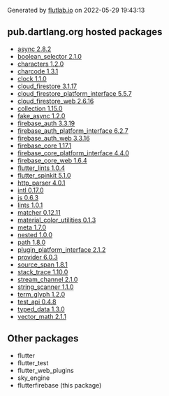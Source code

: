 Generated by [flutlab.io](https://flutlab.io) on 2022-05-29 19:43:13

## pub.dartlang.org hosted packages

- [async 2.8.2](https://pub.dartlang.org/packages/async/versions/2.8.2)
- [boolean_selector 2.1.0](https://pub.dartlang.org/packages/boolean_selector/versions/2.1.0)
- [characters 1.2.0](https://pub.dartlang.org/packages/characters/versions/1.2.0)
- [charcode 1.3.1](https://pub.dartlang.org/packages/charcode/versions/1.3.1)
- [clock 1.1.0](https://pub.dartlang.org/packages/clock/versions/1.1.0)
- [cloud_firestore 3.1.17](https://pub.dartlang.org/packages/cloud_firestore/versions/3.1.17)
- [cloud_firestore_platform_interface 5.5.7](https://pub.dartlang.org/packages/cloud_firestore_platform_interface/versions/5.5.7)
- [cloud_firestore_web 2.6.16](https://pub.dartlang.org/packages/cloud_firestore_web/versions/2.6.16)
- [collection 1.15.0](https://pub.dartlang.org/packages/collection/versions/1.15.0)
- [fake_async 1.2.0](https://pub.dartlang.org/packages/fake_async/versions/1.2.0)
- [firebase_auth 3.3.19](https://pub.dartlang.org/packages/firebase_auth/versions/3.3.19)
- [firebase_auth_platform_interface 6.2.7](https://pub.dartlang.org/packages/firebase_auth_platform_interface/versions/6.2.7)
- [firebase_auth_web 3.3.16](https://pub.dartlang.org/packages/firebase_auth_web/versions/3.3.16)
- [firebase_core 1.17.1](https://pub.dartlang.org/packages/firebase_core/versions/1.17.1)
- [firebase_core_platform_interface 4.4.0](https://pub.dartlang.org/packages/firebase_core_platform_interface/versions/4.4.0)
- [firebase_core_web 1.6.4](https://pub.dartlang.org/packages/firebase_core_web/versions/1.6.4)
- [flutter_lints 1.0.4](https://pub.dartlang.org/packages/flutter_lints/versions/1.0.4)
- [flutter_spinkit 5.1.0](https://pub.dartlang.org/packages/flutter_spinkit/versions/5.1.0)
- [http_parser 4.0.1](https://pub.dartlang.org/packages/http_parser/versions/4.0.1)
- [intl 0.17.0](https://pub.dartlang.org/packages/intl/versions/0.17.0)
- [js 0.6.3](https://pub.dartlang.org/packages/js/versions/0.6.3)
- [lints 1.0.1](https://pub.dartlang.org/packages/lints/versions/1.0.1)
- [matcher 0.12.11](https://pub.dartlang.org/packages/matcher/versions/0.12.11)
- [material_color_utilities 0.1.3](https://pub.dartlang.org/packages/material_color_utilities/versions/0.1.3)
- [meta 1.7.0](https://pub.dartlang.org/packages/meta/versions/1.7.0)
- [nested 1.0.0](https://pub.dartlang.org/packages/nested/versions/1.0.0)
- [path 1.8.0](https://pub.dartlang.org/packages/path/versions/1.8.0)
- [plugin_platform_interface 2.1.2](https://pub.dartlang.org/packages/plugin_platform_interface/versions/2.1.2)
- [provider 6.0.3](https://pub.dartlang.org/packages/provider/versions/6.0.3)
- [source_span 1.8.1](https://pub.dartlang.org/packages/source_span/versions/1.8.1)
- [stack_trace 1.10.0](https://pub.dartlang.org/packages/stack_trace/versions/1.10.0)
- [stream_channel 2.1.0](https://pub.dartlang.org/packages/stream_channel/versions/2.1.0)
- [string_scanner 1.1.0](https://pub.dartlang.org/packages/string_scanner/versions/1.1.0)
- [term_glyph 1.2.0](https://pub.dartlang.org/packages/term_glyph/versions/1.2.0)
- [test_api 0.4.8](https://pub.dartlang.org/packages/test_api/versions/0.4.8)
- [typed_data 1.3.0](https://pub.dartlang.org/packages/typed_data/versions/1.3.0)
- [vector_math 2.1.1](https://pub.dartlang.org/packages/vector_math/versions/2.1.1)

## Other packages

- flutter
- flutter_test
- flutter_web_plugins
- sky_engine
- flutterfirebase (this package)
